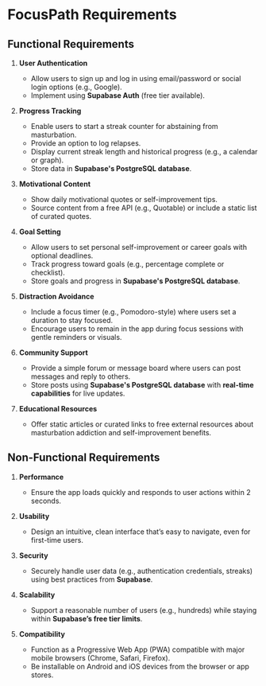 # FocusPath Requirements

## Functional Requirements

1. **User Authentication**
   - Allow users to sign up and log in using email/password or social login options (e.g., Google).
   - Implement using **Supabase Auth** (free tier available).

2. **Progress Tracking**
   - Enable users to start a streak counter for abstaining from masturbation.
   - Provide an option to log relapses.
   - Display current streak length and historical progress (e.g., a calendar or graph).
   - Store data in **Supabase's PostgreSQL database**.

3. **Motivational Content**
   - Show daily motivational quotes or self-improvement tips.
   - Source content from a free API (e.g., Quotable) or include a static list of curated quotes.

4. **Goal Setting**
   - Allow users to set personal self-improvement or career goals with optional deadlines.
   - Track progress toward goals (e.g., percentage complete or checklist).
   - Store goals and progress in **Supabase's PostgreSQL database**.

5. **Distraction Avoidance**
   - Include a focus timer (e.g., Pomodoro-style) where users set a duration to stay focused.
   - Encourage users to remain in the app during focus sessions with gentle reminders or visuals.

6. **Community Support**
   - Provide a simple forum or message board where users can post messages and reply to others.
   - Store posts using **Supabase's PostgreSQL database** with **real-time capabilities** for live updates.

7. **Educational Resources**
   - Offer static articles or curated links to free external resources about masturbation addiction and self-improvement benefits.

## Non-Functional Requirements

1. **Performance**
   - Ensure the app loads quickly and responds to user actions within 2 seconds.

2. **Usability**
   - Design an intuitive, clean interface that’s easy to navigate, even for first-time users.

3. **Security**
   - Securely handle user data (e.g., authentication credentials, streaks) using best practices from **Supabase**.

4. **Scalability**
   - Support a reasonable number of users (e.g., hundreds) while staying within **Supabase’s free tier limits**.

5. **Compatibility**
   - Function as a Progressive Web App (PWA) compatible with major mobile browsers (Chrome, Safari, Firefox).
   - Be installable on Android and iOS devices from the browser or app stores.
